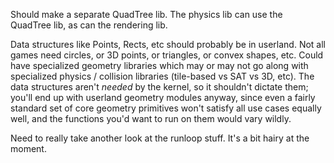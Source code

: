 Should make a separate QuadTree lib. The physics lib can use the QuadTree lib,
as can the rendering lib.


Data structures like Points, Rects, etc should probably be in userland. Not all
games need circles, or 3D points, or triangles, or convex shapes, etc. Could
have specialized geometry libraries which may or may not go along with
specialized physics / collision libraries (tile-based vs SAT vs 3D, etc). The
data structures aren't *needed* by the kernel, so it shouldn't dictate them;
you'll end up with userland geometry modules anyway, since even a fairly
standard set of core geometry primitives won't satisfy all use cases equally
well, and the functions you'd want to run on them would vary wildly.


Need to really take another look at the runloop stuff. It's a bit hairy at the
moment.

